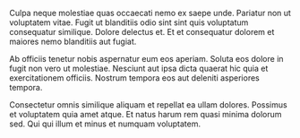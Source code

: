 Culpa neque molestiae quas occaecati nemo ex saepe unde. Pariatur non ut voluptatem vitae. Fugit ut blanditiis odio sint sint quis voluptatum consequatur similique. Dolore delectus et. Et et consequatur dolorem et maiores nemo blanditiis aut fugiat.
 Ab officiis tenetur nobis aspernatur eum eos aperiam. Soluta eos dolore in fugit non vero ut molestiae. Nesciunt aut ipsa dicta quaerat hic quia et exercitationem officiis. Nostrum tempora eos aut deleniti asperiores tempora.
 Consectetur omnis similique aliquam et repellat ea ullam dolores. Possimus et voluptatem quia amet atque. Et natus harum rem quasi minima dolorum sed. Qui qui illum et minus et numquam voluptatem.